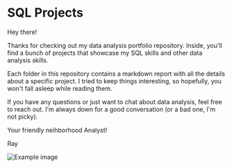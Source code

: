 # SQL Projects

Hey there!

Thanks for checking out my data analysis portfolio repository. Inside, you'll find a bunch of projects that showcase my SQL skills and other data analysis skills.

Each folder in this repository contains a markdown report with all the details about a specific project. I tried to keep things interesting, so hopefully, you won't fall asleep while reading them.

If you have any questions or just want to chat about data analysis, feel free to reach out. I'm always down for a good conversation (or a bad one, I'm not picky).

Your friendly neihborhood Analyst!

Ray

![Example image](https://media.makeameme.org/created/my-sql-query.jpg=300x200)
